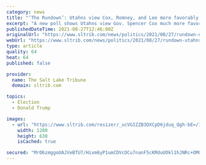 ```yaml
---
category: news
title: "‘The Rundown’: Utahns view Cox, Romney, and Lee more favorably than Biden and Trump"
excerpt: "A new poll shows Utahns view Gov. Spencer Cox much more favorably than Sens. Mitt Romney and Mike Lee. He also gets higher favorability ratings than President Joe Biden and former President Donald Trump."
publishedDateTime: 2021-08-27T12:46:00Z
originalUrl: "https://www.sltrib.com/news/politics/2021/08/27/rundown-utahns-view-cox/"
webUrl: "https://www.sltrib.com/news/politics/2021/08/27/rundown-utahns-view-cox/"
type: article
quality: 64
heat: 64
published: false

provider:
  name: The Salt Lake Tribune
  domain: sltrib.com

topics:
  - Election
  - Donald Trump

images:
  - url: "https://www.sltrib.com/resizer/_ucVGIZZB3DXCpD6jduq_Qgh-bE=/1200x630/cloudfront-us-east-1.images.arcpublishing.com/sltrib/D2NAG4FCOBGG3KKMTB5XT3WKVM.jpg"
    width: 1200
    height: 630
    isCached: true

secured: "MrO6zmggoUAJVeBTU7/Hixm6yP1umCDVcOCu7nanF5cKMduUOkl1hJNRc+OMGJpe6s44A7JDWG0DCI+fBxCtdfPxElnTXFGL8KXoIWxiyhOdqFqHqcBIHn7ayCmGKw2ByxP2iJyBqbSuwAgGr0wk7haxK68zSqE+IKfReaqWyWezdOYLq0uw8lK6iyhC6jeJeXzAxatjQT1iFu+ZnS6FzqVi3OPEU5HbAJgNbSH+2XlkWhucGoyAK6cAkOPhdagBVU7u1wC6eWq9mRti925WTWKJRqM/5DtpJI43FtrZhmxIn2iLkedRDGNuiQngTAf5VzYMWhTp3ze1AvQeZ8QqSVsshBsKtt9WVvteKrAfWg8=;Nk6mBgVLKB55d1FSu1b7mg=="
---
```


